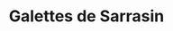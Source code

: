 ---
layout: recette
categories: [recettes]
hidden: true
lang: fr
sitemap: true
title: Galettes de Sarrasin
type: sel
utensils:
  - tamis
  - saladier
  - fouet
  - poele-crepes
recettes:
  Classique:
    yield: 12
    ingredients: 
      - nom: farine de sarrasin 
        qte: 500
        unite: gr
        variable: true
      - nom: oeufs
        qte: 1
      - nom: eau
        qte: 700
        unite: mL
      - nom: sel
        qte: 15
        unite: gr
    etapes:
      - label: Préparation
        details:
          - Tamiser la farine et le sel dans un saladier
          - Faire un trou au milieu
          - Mettre l'oeuf dans le trou
          - Ajouter l'eau au fur et à mesure en mélangeant au fouet
          - Couvrir et laisser reposer 1h au réfrigérateur 
      - label: Cuisson
        emoji: 🔥
        details:
          - Bien chauffer une poêle à crêpes
          - L'essuyer avec un bout de sopalin imbibé d'huile neutre
          - Verser de la pâte sur la poêle
          - Garnir
          - Cuire pendant une à deux minutes
          - Continuer !
---